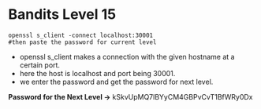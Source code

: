 # Bandits Level 15
```
openssl s_client -connect localhost:30001
#then paste the password for current level
```
- openssl s_client makes a connection with the given hostname at a certain port.
- here the host is localhost and port being 30001.
- we enter the password and get the password for next level.

**Password for the Next Level ->** kSkvUpMQ7lBYyCM4GBPvCvT1BfWRy0Dx

